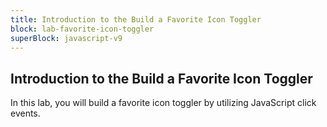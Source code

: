 ```yaml
---
title: Introduction to the Build a Favorite Icon Toggler
block: lab-favorite-icon-toggler
superBlock: javascript-v9
---
```


## Introduction to the Build a Favorite Icon Toggler

In this lab, you will build a favorite icon toggler by utilizing JavaScript click events.
